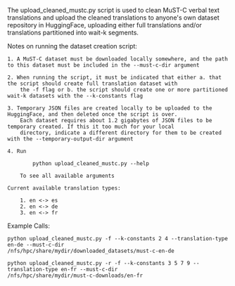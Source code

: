 The upload_cleaned_mustc.py script is used to clean MuST-C verbal text translations and upload the cleaned translations to anyone's 
    own dataset repository in HuggingFace, uploading either full translations and/or translations partitioned into wait-k segments.


Notes on running the dataset creation script:

    1. A MuST-C dataset must be downloaded locally somewhere, and the path to this dataset must be included in the --must-c-dir argument

    2. When running the script, it must be indicated that either a. that the script should create full translation dataset with 
        the -f flag or b. the script should create one or more partitioned wait-k datasets with the --k-constants flag
       
    3. Temporary JSON files are created locally to be uploaded to the HuggingFace, and then deleted once the script is over.
        Each dataset requires about 1.2 gigabytes of JSON files to be temporary created. If this it too much for your local
        directory, indicate a different directory for them to be created with the --temporary-output-dir argument

    4. Run 

            python upload_cleaned_mustc.py --help

        To see all available arguments
        
    Current available translation types:

        1. en <-> es
        2. en <-> de
        3. en <-> fr


Example Calls:

    python upload_cleaned_mustc.py -f --k-constants 2 4 --translation-type en-de --must-c-dir 
    /nfs/hpc/share/mydir/downloaded_datasets/must-c-en-de 
        
    python upload_cleaned_mustc.py -r -f --k-constants 3 5 7 9 --translation-type en-fr --must-c-dir 
    /nfs/hpc/share/mydir/must-c-downloads/en-fr 

